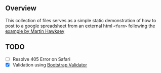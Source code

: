 ## Overview

This collection of files serves as a simple static demonstration of how to post to a google spreadsheet from an external html `<form>` following the [example by Martin Hawksey](http://mashe.hawksey.info/2014/07/google-sheets-as-a-database-insert-with-apps-script-using-postget-methods-with-ajax-example/) 

## TODO

- [ ] Resolve 405 Error on Safari
- [x] Validation using [Bootstrap Validator](https://github.com/nghuuphuoc/bootstrapvalidator)
